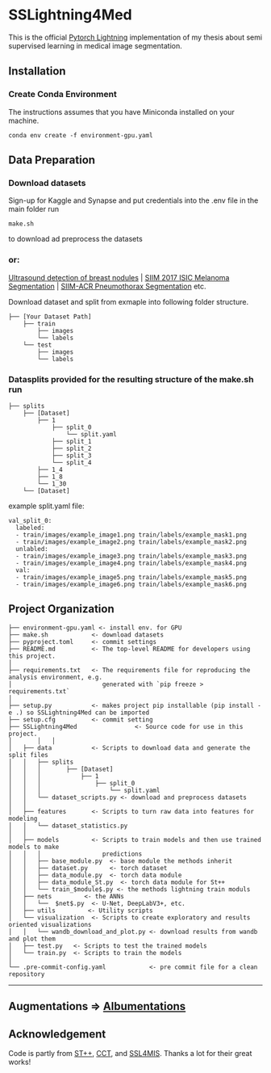 # SSLightning4Med


This is the official  [Pytorch Lightning](https://github.com/PyTorchLightning/pytorch-lightning) implementation of my thesis about semi supervised learning in medical image segmentation.

## Installation

### Create Conda Environment

The instructions assumes that you have Miniconda installed on your machine.

```
conda env create -f environment-gpu.yaml
```

[comment]: <> (### Alternative: pip install
TODO
`pip install -U sslightning4med`)   

## Data Preparation

### Download datasets
Sign-up for Kaggle and Synapse and put credentials into the .env file in the main folder
run
```
make.sh
```
to download ad preprocess the datasets

### or:

[Ultrasound detection of breast nodules](https://scholar.cu.edu.eg/?q=afahmy/pages/dataset) | [SIIM 2017 ISIC Melanoma Segmentation](https://challenge.isic-archive.com/data/) | [SIIM-ACR Pneumothorax Segmentation](https://www.kaggle.com/c/siim-acr-pneumothorax-segmentation) etc.

Download dataset and split from exmaple into following folder structure.
```
├── [Your Dataset Path]
    ├── train
        ├── images
        └── labels
    └── test
        ├── images
        └── labels
```

### Datasplits provided for the resulting structure of the make.sh run

```
├── splits
    ├── [Dataset]
        ├── 1
            ├── split_0
                └── split.yaml
            ├── split_1
            ├── split_2
            ├── split_3
            └── split_4
        ├── 1_4
        ├── 1_8
        └── 1_30
    └── [Dataset]
```
example split.yaml file:

```
val_split_0:
  labeled:
  - train/images/example_image1.png train/labels/example_mask1.png
  - train/images/example_image2.png train/labels/example_mask2.png
  unlabled:
  - train/images/example_image3.png train/labels/example_mask3.png
  - train/images/example_image4.png train/labels/example_mask4.png
  val:
  - train/images/example_image5.png train/labels/example_mask5.png
  - train/images/example_image6.png train/labels/example_mask6.png
```



Project Organization
------------
    ├── environment-gpu.yaml <- install env. for GPU
    ├── make.sh            <- download datasets
    ├── pyproject.toml     <- commit settings
    ├── README.md          <- The top-level README for developers using this project.
    │
    ├── requirements.txt   <- The requirements file for reproducing the analysis environment, e.g.
    │                         generated with `pip freeze > requirements.txt`
    │
    ├── setup.py           <- makes project pip installable (pip install -e .) so SSLightning4Med can be imported
    ├── setup.cfg          <- commit setting
    ├── SSLightning4Med                <- Source code for use in this project.
    │       │   │
    │   ├── data           <- Scripts to download data and generate the split files
    │   │   ├── splits
    │   │   │       ├── [Dataset]
    │   │   │           ├── 1
    │   │   │               ├── split_0
    │   │   │                   └── split.yaml
    │   │   └── dataset_scripts.py <- download and preprocess datasets
    │   │
    │   ├── features       <- Scripts to turn raw data into features for modeling
    │   │   └── dataset_statistics.py
    │   │
    │   ├── models         <- Scripts to train models and then use trained models to make
    │   │   │                 predictions
    │   │   ├── base_module.py  <- base module the methods inherit 
    │   │   ├── dataset.py      <- torch dataset
    │   │   ├── data_module.py  <- torch data module
    │   │   ├── data_module_St.py  <- torch data module for St++           
    │   │   └── train_$module$.py <- the methods lightning train moduls  
    │   ├── nets         <- the ANNs               
    │   │   └──  $net$.py  <- U-Net, DeepLabV3+, etc.
    │   ├── utils         <- Utility scripts
    │   └── visualization  <- Scripts to create exploratory and results oriented visualizations
    │   │   └── wandb_download_and_plot.py <- download results from wandb and plot them
    │   ├── test.py   <- Scripts to test the trained models   
    │   └── train.py  <- Scripts to train the models  
    │
    └── .pre-commit-config.yaml            <- pre commit file for a clean repository


--------

## Augmentations => [Albumentations](https://albumentations.ai/)

## Acknowledgement
Code is partly from [ST++](https://github.com/LiheYoung/ST-PlusPlus), [CCT](https://github.com/yassouali/CCT), and [SSL4MIS](https://github.com/HiLab-git/SSL4MIS/).
Thanks a lot for their great works!
